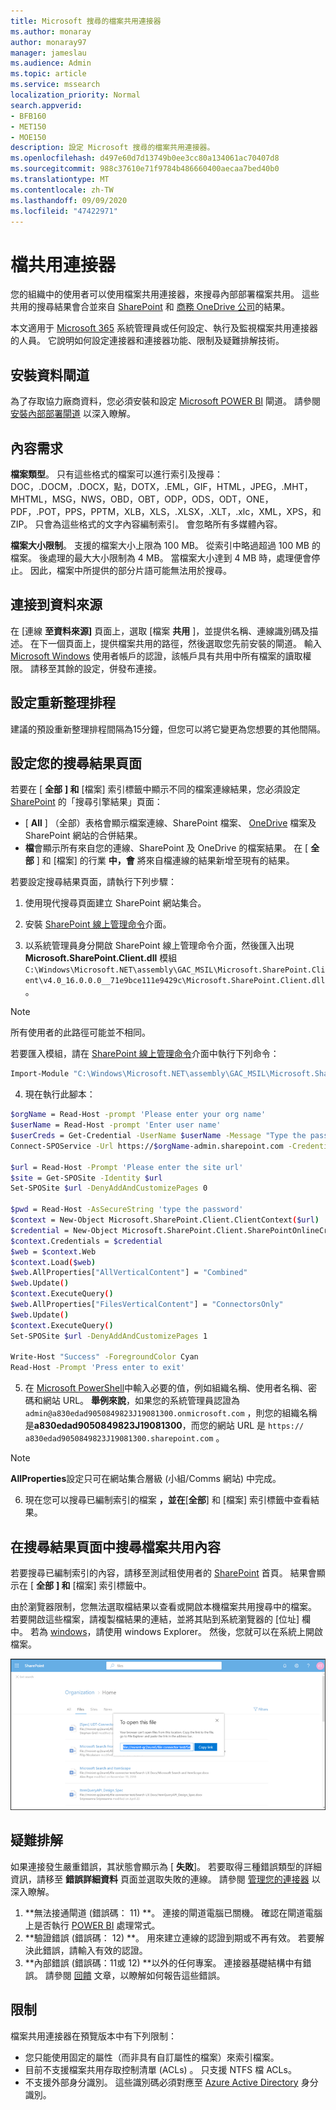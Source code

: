 ```yaml
---
title: Microsoft 搜尋的檔案共用連接器
ms.author: monaray
author: monaray97
manager: jameslau
ms.audience: Admin
ms.topic: article
ms.service: mssearch
localization_priority: Normal
search.appverid:
- BFB160
- MET150
- MOE150
description: 設定 Microsoft 搜尋的檔案共用連接器。
ms.openlocfilehash: d497e60d7d13749b0ee3cc80a134061ac70407d8
ms.sourcegitcommit: 988c37610e71f9784b486660400aecaa7bed40b0
ms.translationtype: MT
ms.contentlocale: zh-TW
ms.lasthandoff: 09/09/2020
ms.locfileid: "47422971"
---
```

# <a name="file-share-connector"></a>檔共用連接器

您的組織中的使用者可以使用檔案共用連接器，來搜尋內部部署檔案共用。 這些共用的搜尋結果會合並來自 [SharePoint](http://sharepoint.com/) 和 [商務 OneDrive 公司](https://onedrive.live.com/about/business/)的結果。

本文適用于 [Microsoft 365](https://www.microsoft.com/microsoft-365) 系統管理員或任何設定、執行及監視檔案共用連接器的人員。 它說明如何設定連接器和連接器功能、限制及疑難排解技術。

## <a name="install-a-data-gateway"></a>安裝資料閘道
為了存取協力廠商資料，您必須安裝和設定 [Microsoft POWER BI](https://msit.powerbi.com/) 閘道。 請參閱 [安裝內部部署閘道](https://docs.microsoft.com/data-integration/gateway/service-gateway-install) 以深入瞭解。  

## <a name="content-requirements"></a>內容需求
**檔案類型**。 只有這些格式的檔案可以進行索引及搜尋： DOC，.DOCM，.DOCX，點，DOTX，.EML，GIF，HTML，JPEG，.MHT，MHTML，MSG，NWS，OBD，OBT，ODP，ODS，ODT，ONE，PDF，.POT，PPS，PPTM，XLB，XLS，.XLSX，.XLT，.xlc，XML，XPS，和 ZIP。 只會為這些格式的文字內容編制索引。 會忽略所有多媒體內容。
 
**檔案大小限制**。 支援的檔案大小上限為 100 MB。 從索引中略過超過 100 MB 的檔案。 後處理的最大大小限制為 4 MB。 當檔案大小達到 4 MB 時，處理便會停止。 因此，檔案中所提供的部分片語可能無法用於搜尋。

## <a name="connect-to-a-data-source"></a>連接到資料來源
在 [連線 **至資料來源]** 頁面上，選取 [檔案 **共用** ]，並提供名稱、連線識別碼及描述。 在下一個頁面上，提供檔案共用的路徑，然後選取您先前安裝的閘道。 輸入 [Microsoft Windows](https://microsoft.com/windows) 使用者帳戶的認證，該帳戶具有共用中所有檔案的讀取權限。 請移至其餘的設定，併發布連接。

## <a name="set-the-refresh-schedule"></a>設定重新整理排程
建議的預設重新整理排程間隔為15分鐘，但您可以將它變更為您想要的其他間隔。

## <a name="set-up-your-search-results-page"></a>設定您的搜尋結果頁面
若要在 [ **全部** **] 和** [檔案] 索引標籤中顯示不同的檔案連線結果，您必須設定 [SharePoint](http://sharepoint.com/) 的「搜尋引擎結果」頁面：
- [ **All** ] （全部）表格會顯示檔案連線、SharePoint 檔案、 [OneDrive](https://onedrive.live.com/about/business/) 檔案及 SharePoint 網站的合併結果。 
- **檔**會顯示所有來自您的連線、SharePoint 及 OneDrive 的檔案結果。
在 [ **全部** ] 和 [檔案] 的行業 **中，會** 將來自檔連線的結果新增至現有的結果。

若要設定搜尋結果頁面，請執行下列步驟：
1. 使用現代搜尋頁面建立 SharePoint 網站集合。

2. 安裝 [SharePoint 線上管理命令](https://www.microsoft.com/download/details.aspx?id=35588)介面。

3. 以系統管理員身分開啟 SharePoint 線上管理命令介面，然後匯入出現 **Microsoft.SharePoint.Client.dll** 模組 `C:\Windows\Microsoft.NET\assembly\GAC_MSIL\Microsoft.SharePoint.Client\v4.0_16.0.0.0__71e9bce111e9429c\Microsoft.SharePoint.Client.dll` 。

> [!NOTE]
> 所有使用者的此路徑可能並不相同。

若要匯入模組，請在 [SharePoint 線上管理命令](https://www.microsoft.com/download/details.aspx?id=35588)介面中執行下列命令：
```bash
Import-Module "C:\Windows\Microsoft.NET\assembly\GAC_MSIL\Microsoft.SharePoint.Client\v4.0_16.0.0.0__71e9bce111e9429c\Microsoft.SharePoint.Client.dll" 
```

4. 現在執行此腳本：
```bash
$orgName = Read-Host -prompt 'Please enter your org name'
$userName = Read-Host -prompt 'Enter user name'
$userCreds = Get-Credential -UserName $userName -Message "Type the password"
Connect-SPOService -Url https://$orgName-admin.sharepoint.com -Credential $userCreds

$url = Read-Host -Prompt 'Please enter the site url'
$site = Get-SPOSite -Identity $url
Set-SPOSite $url -DenyAddAndCustomizePages 0

$pwd = Read-Host -AsSecureString 'type the password'
$context = New-Object Microsoft.SharePoint.Client.ClientContext($url)
$credential = New-Object Microsoft.SharePoint.Client.SharePointOnlineCredentials($userName, $pwd)
$context.Credentials = $credential
$web = $context.Web
$context.Load($web)
$web.AllProperties["AllVerticalContent"] = "Combined"
$web.Update()
$context.ExecuteQuery()
$web.AllProperties["FilesVerticalContent"] = "ConnectorsOnly"
$web.Update()
$context.ExecuteQuery()
Set-SPOSite $url -DenyAddAndCustomizePages 1

Write-Host "Success" -ForegroundColor Cyan
Read-Host -Prompt 'Press enter to exit'
```

5. 在 [Microsoft PowerShell](https://microsoft.com/powershell)中輸入必要的值，例如組織名稱、使用者名稱、密碼和網站 URL。 **舉例來說**，如果您的系統管理員認證為 `admin@a830edad9050849823J19081300.onmicrosoft.com` ，則您的組織名稱是**a830edad9050849823J19081300**，而您的網站 URL 是 `https:// a830edad9050849823J19081300.sharepoint.com` 。

> [!NOTE]
> **AllProperties**設定只可在網站集合層級 (小組/Comms 網站) 中完成。

6. 現在您可以搜尋已編制索引的檔案 **，並在**[**全部**] 和 [檔案] 索引標籤中查看結果。

## <a name="search-for-file-share-content-in-the-search-results-page"></a>在搜尋結果頁面中搜尋檔案共用內容
若要搜尋已編制索引的內容，請移至測試租使用者的 [SharePoint](http://sharepoint.com/) 首頁。 結果會顯示在 [ **全部** **] 和** [檔案] 索引標籤中。

由於瀏覽器限制，您無法選取檔結果以查看或開啟本機檔案共用搜尋中的檔案。 若要開啟這些檔案，請複製檔結果的連結，並將其貼到系統瀏覽器的 [位址] 欄中。 若為 [windows](https://microsoft.com/windows)，請使用 windows Explorer。 然後，您就可以在系統上開啟檔案。

![使用 [複製連結] 對話方塊開啟搜尋 SharePoint。](media/fileshare-search.png)

## <a name="troubleshooting"></a>疑難排解
如果連接發生嚴重錯誤，其狀態會顯示為 [ **失敗**]。 若要取得三種錯誤類型的詳細資訊，請移至 **錯誤詳細資料** 頁面並選取失敗的連線。 請參閱 [管理您的連接器](manage-connector.md) 以深入瞭解。
1. **無法接通閘道 (錯誤碼： 11) **。 連接的閘道電腦已關機。 確認在閘道電腦上是否執行 [POWER BI](https://msit.powerbi.com/) 處理常式。
2. **驗證錯誤 (錯誤碼： 12) **。 用來建立連線的認證到期或不再有效。 若要解決此錯誤，請輸入有效的認證。
3. **內部錯誤 (錯誤碼：11或 12) **以外的任何專案。 連接器基礎結構中有錯誤。 請參閱 [回饋](connectors-feedback.md) 文章，以瞭解如何報告這些錯誤。

## <a name="limitations"></a>限制
檔案共用連接器在預覽版本中有下列限制：
* 您只能使用固定的屬性（而非具有自訂屬性的檔案）來索引檔案。
* 目前不支援檔案共用存取控制清單 (ACLs) 。 只支援 NTFS 檔 ACLs。
* 不支援外部身分識別。 這些識別碼必須對應至 [Azure Active Directory](https://docs.microsoft.com/azure/active-directory/) 身分識別。
